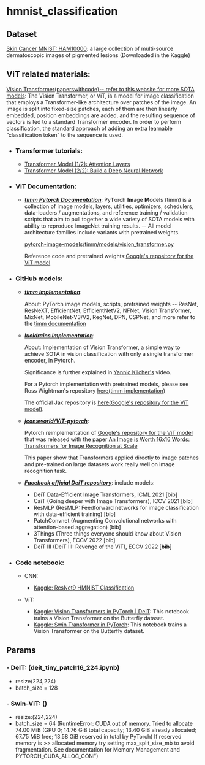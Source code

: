 # hmnist_classification

## Dataset

[Skin Cancer MNIST: HAM10000](https://www.kaggle.com/datasets/kmader/skin-cancer-mnist-ham10000): a large collection of multi-source dermatoscopic images of pigmented lesions (Downloaded in the Kaggle)

## ViT related materials:

[Vision Transformer(paperswithcode)-- refer to this website for more SOTA models](https://paperswithcode.com/method/vision-transformer): The Vision Transformer, or ViT, is a model for image classification that employs a Transformer-like architecture over patches of the image. An image is split into fixed-size patches, each of them are then linearly embedded, position embeddings are added, and the resulting sequence of vectors is fed to a standard Transformer encoder. In order to perform classification, the standard approach of adding an extra learnable “classification token” to the sequence is used.

- ### Transformer tutorials:

  - [Transformer Model (1/2): Attention Layers](https://www.youtube.com/watch?v=FC8PziPmxnQ)
  - [Transformer Model (2/2): Build a Deep Neural Network](https://www.youtube.com/watch?v=J4H6A4-dvhE)
- ### ViT Documentation:

  - ***[timm Pytorch Documentation](https://rwightman.github.io/pytorch-image-models/)***: Py**T**orch **Im**age **M**odels (timm) is a collection of image models, layers, utilities, optimizers, schedulers, data-loaders / augmentations, and reference training / validation scripts that aim to pull together a wide variety of SOTA models with ability to reproduce ImageNet training results. -- All model architecture families include variants with pretrained weights.

    [pytorch-image-models/timm/models/vision_transformer.py](https://github.com/rwightman/pytorch-image-models/blob/master/timm/models/vision_transformer.py)

    Reference code and pretrained weights:[Google's repository for the ViT model](https://github.com/google-research/vision_transformer)
- ### GitHub models:

  - ***[timm implementation](https://github.com/rwightman/pytorch-image-models)***:

    About: PyTorch image models, scripts, pretrained weights -- ResNet, ResNeXT, EfficientNet, EfficientNetV2, NFNet, Vision Transformer, MixNet, MobileNet-V3/V2, RegNet, DPN, CSPNet, and more refer to the [timm documentation](https://rwightman.github.io/pytorch-image-models/)
  - ***[lucidrains implementation](https://github.com/lucidrains/vit-pytorch)***:

    About: Implementation of Vision Transformer, a simple way to achieve SOTA in vision classification with only a single transformer encoder, in Pytorch.

    Significance is further explained in [Yannic Kilcher's](https://www.youtube.com/watch?v=TrdevFK_am4) video.

    For a Pytorch implementation with pretrained models, please see Ross Wightman's repository [here(timm implementation)](https://github.com/rwightman/pytorch-image-models)

    The official Jax repository is [here(Google's repository for the ViT model)](https://github.com/google-research/vision_transformer).
  - ***[jeonsworld/ViT-pytorch](https://github.com/jeonsworld/ViT-pytorch)***:

    Pytorch reimplementation of [Google's repository for the ViT model](https://github.com/google-research/vision_transformer) that was released with the paper [An Image is Worth 16x16 Words: Transformers for Image Recognition at Scale](https://arxiv.org/abs/2010.11929)

    This paper show that Transformers applied directly to image patches and pre-trained on large datasets work really well on image recognition task.
  - ***[Facebook official DeiT repository](https://github.com/facebookresearch/deit)***: 
    include models:
    - DeiT Data-Efficient Image Transformers, ICML 2021 [bib]
    - CaiT (Going deeper with Image Transformers), ICCV 2021 [bib]
    - ResMLP (ResMLP: Feedforward networks for image classification with data-efficient training) [bib]
    - PatchConvnet (Augmenting Convolutional networks with attention-based aggregation) [bib]
    - 3Things (Three things everyone should know about Vision Transformers), ECCV 2022 [bib]
    - DeiT III (DeiT III: Revenge of the ViT), ECCV 2022 [**bib**]
    
- ### Code notebook:

  - CNN:

    - [Kaggle: ResNet9 HMNIST Classification](https://www.kaggle.com/code/sidharthsinha/resnet9-hmnist-classification)
  - ViT:

    - [Kaggle: Vision Transformers in PyTorch | DeIT](https://www.kaggle.com/code/pdochannel/vision-transformers-in-pytorch-deit/notebook?scriptVersionId=85324242): This notebook trains a Vision Transformer on the Butterfly dataset.
    - [Kaggle: Swin Transformer in PyTorch](https://www.kaggle.com/code/pdochannel/swin-transformer-in-pytorch/notebook): This notebook trains a Vision Transformer on the Butterfly dataset.

## Params

### - DeIT: (deit_tiny_patch16_224.ipynb)

- resize(224,224)
- batch_size = 128

### - Swin-ViT: ()

- resize:(224,224)
- batch_size = 64 (RuntimeError: CUDA out of memory. Tried to allocate 74.00 MiB (GPU 0; 14.76 GiB total capacity; 13.40 GiB already allocated; 67.75 MiB free; 13.58 GiB reserved in total by PyTorch) If reserved memory is >> allocated memory try setting max_split_size_mb to avoid fragmentation.  See documentation for Memory Management and PYTORCH_CUDA_ALLOC_CONF)
